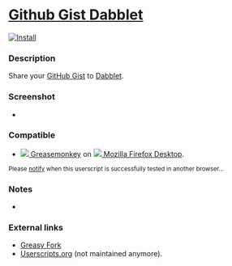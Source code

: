 # [Github Gist Dabblet](https://github.com/jerone/UserScripts/tree/master/Github_Gist_Dabblet)

[![Install](https://f.cloud.github.com/assets/55841/2181486/f1683d62-9752-11e3-93cf-3213c1405216.jpg)](https://github.com/jerone/UserScripts/raw/master/Github_Gist_Dabblet/165244.user.js)

### Description

Share your [GitHub Gist](https://gist.github.com) to [Dabblet](http://dabblet.com).

### Screenshot

 -

### Compatible

* [![](http://i.imgur.com/IOKeLzP.png) Greasemonkey](https://addons.mozilla.org/en-US/firefox/addon/greasemonkey/) on [![](http://i.imgur.com/JuYGnoB.png) Mozilla Firefox Desktop](http://www.mozilla.org/en-US/firefox/fx/#desktop).

<sub>Please [notify](https://github.com/jerone/UserScripts/issues/new) when this userscript is successfully tested in another browser...</sub>

### Notes

 -

### External links

* [Greasy Fork](https://greasyfork.org/scripts/53)
* [Userscripts.org](http://userscripts.org/scripts/show/165244) (not maintained anymore).
